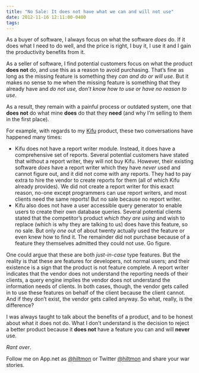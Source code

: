 ```yaml
---
title: "No Sale: It does not have what we can and will not use"
date: 2012-11-16 12:11:00-0400
tags: 
---
```


As a buyer of software, I always focus on what the software *does* do. If it does what I need to do well, and the price is right, I buy it, I use it and I gain the productivity benefits from it.

As a seller of software, I find potential customers focus on what the product **does not** do, and use this as a reason to avoid purchasing. That’s fine as long as the missing feature is something they *can and do or will use*. But it makes no sense to me when the missing feature is something that they already have and *do not use, don’t know how to use or have no reason to use*.

As a result, they remain with a painful process or outdated system, one that **does not** do what mine **does** do that they **need** (and why I’m selling to them in the first place).

For example, with regards to my [Kifu](http://www.kifuapp.com) product, these two conversations have happened many times:

* Kifu does not have a report writer module. Instead, it does have a comprehensive set of reports. Several potential customers have stated that without a report writer, they will not buy Kifu. However, their existing software *does* have a report writer which they have *never* used and cannot figure out, and it did not come with any reports. They had to pay extra to hire the vendor to create reports for them (all of which Kifu already provides). We did not create a report writer for this exact reason, no-one except programmers can use report writers, and most clients need the same reports! But no sale because no report writer.
* Kifu also does not have a user accessible query generator to enable users to create their own database queries. Several potential clients stated that the competitor’s product *which they are using* and wish to replace (which is why they are talking to us) does have this feature, so no sale. But only *one* out of about twenty actually used the feature or even knew how to find it. The remainder did not purchase because of a feature they themselves admitted they could not use. Go figure.

One could argue that these are both *just-in-case* type features. But the reality is that these are features for developers, not normal users; and their existence is a sign that the product is not feature complete. A report writer indicates that the vendor does not understand the reporting needs of their clients, a query engine implies the vendor does not understand the information needs of clients. In both cases, though, the vendor gets called in to use these features on behalf of the client because the client cannot. And if they don’t exist, the vendor gets called anyway. So what, really, is the difference?

I was always taught to talk about the benefits of a product, and to be honest about what it does not do. What I don’t understand is the decision to reject a better product because it **does not** have a feature you can and will **never** use.

*Rant over*.

Follow me on App.net as [@hiltmon](http://alpha.app.net/hiltmon) or Twitter [@hiltmon](https://twitter.com/hiltmon) and share your war stories.

